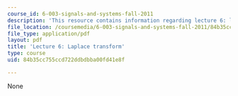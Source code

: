 ```yaml
---
course_id: 6-003-signals-and-systems-fall-2011
description: 'This resource contains information regarding lecture 6: laplace transform.'
file_location: /coursemedia/6-003-signals-and-systems-fall-2011/84b35cc755ccd722ddbdbba00fd41e8f_MIT6_003F11_lec06.pdf
file_type: application/pdf
layout: pdf
title: 'Lecture 6: Laplace transform'
type: course
uid: 84b35cc755ccd722ddbdbba00fd41e8f

---
```

None